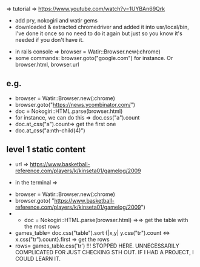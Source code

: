 => tutorial => https://www.youtube.com/watch?v=1UYBAn69Qrk

- add pry, nokogiri and watir gems
- downloaded & extracted chromedriver and added it into usr/local/bin, I've done it once so no need to do it again but just so you know it's needed if you don't have it.

* in rails console => browser = Watir::Browser.new(:chrome)
* some commands: browser.goto("google.com") for instance. Or browser.html, browser.url

## e.g.

- browser = Watir::Browser.new(:chrome)
- browser.goto("https://news.ycombinator.com/")
- doc = Nokogiri::HTML.parse(browser.html)
- for instance, we can do this => doc.css("a").count
- doc.at_css("a").count=> get the first one
- doc.at_css("a:nth-child(4)")

## level 1 static content

- url => https://www.basketball-reference.com/players/k/kinseta01/gamelog/2009

* in the terminal =>

- browser = Watir::Browser.new(:chrome)
- browser.goto( "https://www.basketball-reference.com/players/k/kinseta01/gamelog/2009")
- - doc = Nokogiri::HTML.parse(browser.html)
    =>=> get the table with the most rows
- games_table= doc.css("table").sort {|x,y| y.css("tr").count <=> x.css("tr").count}.first
  => get the rows
- rows= games_table.css('tr')
  !!! STOPPED HERE. UNNECESSARILY COMPLICATED FOR JUST CHECKING STH OUT. IF I HAD A PROJECT, I COULD LEARN IT.
